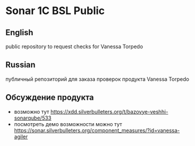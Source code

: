 # Sonar 1C BSL Public

## English

public repository to request checks for Vanessa Torpedo

## Russian

публичный репозиторий для заказа проверок продукта Vanessa Torpedo

## Обсуждение продукта

* возможно тут https://xdd.silverbulleters.org/t/bazovye-veshhi-sonarqube/533
* посмотреть демо возможности можно тут https://sonar.silverbulleters.org/component_measures/?id=vanessa-agiler
